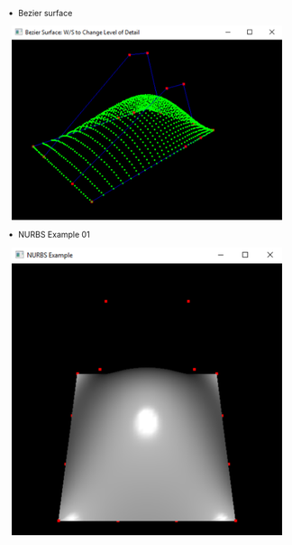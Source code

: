 
* Bezier surface

<p align="center">
  <img src="bzsurface.png" width="480"/>
</p>


* NURBS Example 01

<p align="center">
  <img src="nurbs01.png" width="480"/>
</p>

